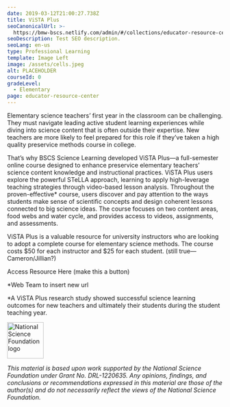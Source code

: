 ```yaml
---
date: 2019-03-12T21:00:27.738Z
title: ViSTA Plus
seoCanonicalUrl: >-
  https://bmw-bscs.netlify.com/admin/#/collections/educator-resource-center/vista-plus
seoDescription: Test SEO description.
seoLang: en-us
type: Professional Learning
template: Image Left
image: /assets/cells.jpeg
alt: PLACEHOLDER
courseId: 0
gradeLevel:
  - Elementary
page: educator-resource-center
---
```

Elementary science teachers’ first year in the classroom can be challenging. They must navigate leading active student learning experiences while diving into science content that is often outside their expertise. New teachers are more likely to feel prepared for this role if they’ve taken a high quality preservice methods course in college.  

That’s why BSCS Science Learning developed ViSTA Plus—a full-semester online course designed to enhance preservice elementary teachers’ science content knowledge and instructional practices. ViSTA Plus users explore the powerful STeLLA approach, learning to apply high-leverage teaching strategies through video-based lesson analysis. Throughout the proven-effective* course, users discover and pay attention to the ways students make sense of scientific concepts and design coherent lessons connected to big science ideas. The course focuses on two content areas, food webs and water cycle, and provides access to videos, assignments, and assessments.  

ViSTA Plus is a valuable resource for university instructors who are looking to adopt a complete course for elementary science methods. The course costs $50 for each instructor and $25 for each student. (still true—Cameron/Jillian?)

Access Resource Here (make this a button) 

\*Web Team to insert new url

\*A ViSTA Plus research study showed successful science learning outcomes for new teachers and ultimately their students during the student teaching year.  

<div class="d-flex justify-content-center">
  <div class="p-2">
    <a href="https://www.nsf.gov" target="_blank" rel="noopener noreferrer">
      <img src="/assets/nsf_logo.svg" alt="National Science Foundation logo" style="height: 85px;">
    </a>
  </div>
  <p class="p-2" style="margin: 0;">

_This material is based upon work supported by the National Science Foundation under Grant No._ _DRL-1220635. Any opinions, findings, and conclusions or recommendations expressed in this material are those of the author(s) and do not necessarily reflect the views of the National Science Foundation._
